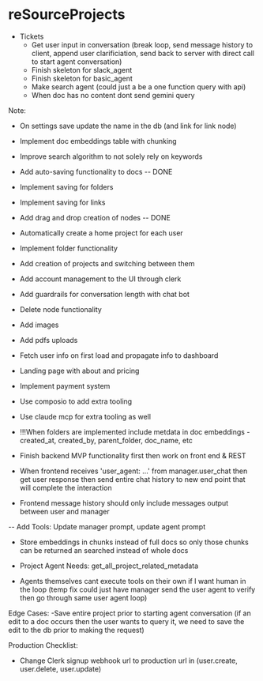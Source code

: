 # reSourceProjects

* Tickets
    - Get user input in conversation (break loop, send message history to client, append user clarificiation, send back to server with direct call to start agent conversation)
    - Finish skeleton for slack_agent
    - Finish skeleton for basic_agent
    - Make search agent (could just a be a one function query with api)
    - When doc has no content dont send gemini query

Note:
* On settings save update the name in the db (and link for link node)
* Implement doc embeddings table with chunking
* Improve search algorithm to not solely rely on keywords
* Add auto-saving functionality to docs -- DONE
* Implement saving for folders
* Implement saving for links
* Add drag and drop creation of nodes -- DONE
* Automatically create a home project for each user
* Implement folder functionality
* Add creation of projects and switching between them
* Add account management to the UI through clerk
* Add guardrails for conversation length with chat bot
* Delete node functionality
* Add images
* Add pdfs uploads
* Fetch user info on first load and propagate info to dashboard

* Landing page with about and pricing
* Implement payment system
* Use composio to add extra tooling
* Use claude mcp for extra tooling as well


* !!!When folders are implemented include metdata in doc embeddings
    -created_at, created_by, parent_folder, doc_name, etc

* Finish backend MVP functionality first then work on front end & REST

* When frontend receives 'user_agent: ...' from manager.user_chat then get user response then send entire chat history to new end point that will complete the interaction

* Frontend message history should only include messages output between user and manager

-- Add Tools: Update manager prompt, update agent prompt

* Store embeddings in chunks instead of full docs so only those chunks can be returned an searched instead of whole docs

* Project Agent Needs: get_all_project_related_metadata

* Agents themselves cant execute tools on their own if I want human in the loop
(temp fix could just have manager send the user agent to verify then go through same user agent loop)

Edge Cases:
-Save entire project prior to starting agent conversation
(if an edit to a doc occurs then the user wants to query it, we need
to save the edit to the db prior to making the request)



Production Checklist:
- Change Clerk signup webhook url to production url in (user.create, user.delete, user.update)